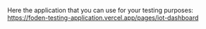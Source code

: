 Here the application that you can use for your testing purposes: <br>
https://foden-testing-application.vercel.app/pages/iot-dashboard
